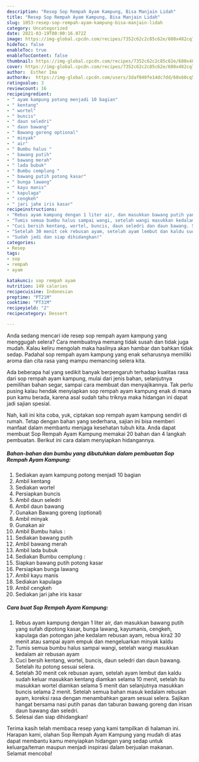 ```yaml
---
description: "Resep Sop Rempah Ayam Kampung, Bisa Manjain Lidah"
title: "Resep Sop Rempah Ayam Kampung, Bisa Manjain Lidah"
slug: 1053-resep-sop-rempah-ayam-kampung-bisa-manjain-lidah
category: Uncategorized
date: 2021-03-19T00:00:16.072Z
image: https://img-global.cpcdn.com/recipes/7352c62c2c85c62e/680x482cq70/sop-rempah-ayam-kampung-foto-resep-utama.jpg
hideToc: false
enableToc: true
enableTocContent: false
thumbnail: https://img-global.cpcdn.com/recipes/7352c62c2c85c62e/680x482cq70/sop-rempah-ayam-kampung-foto-resep-utama.jpg
cover: https://img-global.cpcdn.com/recipes/7352c62c2c85c62e/680x482cq70/sop-rempah-ayam-kampung-foto-resep-utama.jpg
author:  Esther Ima
authorAv:  https://img-global.cpcdn.com/users/3daf040fe14dc7dd/60x60cq50/avatar.jpg
ratingvalue: 3
reviewcount: 16
recipeingredient:
- " ayam kampung potong menjadi 10 bagian"
- " kentang"
- " wortel"
- " buncis"
- " daun seledri"
- " daun bawang"
- " Bawang goreng optional"
- " minyak"
- " air"
- " Bumbu halus "
- " bawang putih"
- " bawang merah"
- " lada bubuk"
- " Bumbu cemplung "
- " bawang putih potong kasar"
- " bunga lawang"
- " kayu manis"
- " kapulaga"
- " cengkeh"
- " jari jahe iris kasar"
recipeinstructions:
- "Rebus ayam kampung dengan 1 liter air, dan masukkan bawang putih yang sufah dipotong kasar, bunga lawang, kayumanis, cengkeh, kapulaga dan potongan jahe kedalam rebusan ayam, rebua kira2 30 menit atau sampai ayam empuk dan mengeluarkan minyak kaldu"
- "Tumis semua bumbu halus sampai wangi, setelah wangi masukkan kedalam air rebusan ayam"
- "Cuci bersih kentang, wortel, buncis, daun seledri dan daun bawang. Setelah itu potong sesuai selera."
- "Setelah 30 menit cek rebusan ayam, setelah ayam lembut dan kaldu sudah keluar masukkan kentang diamkan selama 10 menit, setelah itu masukkan wortel diamkan selama 5 menit dan selanjutnya masukkan buncis selama 2 menit. Setelah semua bahan masuk kedalam rebusan ayam, koreksi rasa dengan menambahkan garam sesuai selera. Sajikan hangat bersama nasi putih panas dan taburan bawang goreng dan irisan daun bawang dan seledri."
- "Sudah jadi dan siap dihidangkan!"
categories:
- Resep
tags:
- sop
- rempah
- ayam

katakunci: sop rempah ayam 
nutrition: 149 calories
recipecuisine: Indonesian
preptime: "PT21M"
cooktime: "PT31M"
recipeyield: "2"
recipecategory: Dessert

---
```



Anda sedang mencari ide resep sop rempah ayam kampung yang menggugah selera? Cara membuatnya memang tidak susah dan tidak juga mudah. Kalau keliru mengolah maka hasilnya akan hambar dan bahkan tidak sedap. Padahal sop rempah ayam kampung yang enak seharusnya memiliki aroma dan cita rasa yang mampu memancing selera kita.


Ada beberapa hal yang sedikit banyak berpengaruh terhadap kualitas rasa dari sop rempah ayam kampung, mulai dari jenis bahan, selanjutnya pemilihan bahan segar, sampai cara membuat dan menyajikannya. Tak perlu pusing kalau hendak menyiapkan sop rempah ayam kampung enak di mana pun kamu berada, karena asal sudah tahu triknya maka hidangan ini dapat jadi sajian spesial.




Nah, kali ini kita coba, yuk, ciptakan sop rempah ayam kampung sendiri di rumah. Tetap dengan bahan yang sederhana, sajian ini bisa memberi manfaat dalam membantu menjaga kesehatan tubuh kita. Anda dapat membuat Sop Rempah Ayam Kampung memakai 20 bahan dan 4 langkah pembuatan. Berikut ini cara dalam menyiapkan hidangannya.

<!--inarticleads1-->

##### Bahan-bahan dan bumbu yang dibutuhkan dalam pembuatan Sop Rempah Ayam Kampung:

1. Sediakan  ayam kampung potong menjadi 10 bagian
1. Ambil  kentang
1. Sediakan  wortel
1. Persiapkan  buncis
1. Ambil  daun seledri
1. Ambil  daun bawang
1. Gunakan  Bawang goreng (optional)
1. Ambil  minyak
1. Gunakan  air
1. Ambil  Bumbu halus :
1. Sediakan  bawang putih
1. Ambil  bawang merah
1. Ambil  lada bubuk
1. Sediakan  Bumbu cemplung :
1. Siapkan  bawang putih potong kasar
1. Persiapkan  bunga lawang
1. Ambil  kayu manis
1. Sediakan  kapulaga
1. Ambil  cengkeh
1. Sediakan  jari jahe iris kasar




<!--inarticleads2-->

##### Cara buat Sop Rempah Ayam Kampung:

1. Rebus ayam kampung dengan 1 liter air, dan masukkan bawang putih yang sufah dipotong kasar, bunga lawang, kayumanis, cengkeh, kapulaga dan potongan jahe kedalam rebusan ayam, rebua kira2 30 menit atau sampai ayam empuk dan mengeluarkan minyak kaldu
1. Tumis semua bumbu halus sampai wangi, setelah wangi masukkan kedalam air rebusan ayam
1. Cuci bersih kentang, wortel, buncis, daun seledri dan daun bawang. Setelah itu potong sesuai selera.
1. Setelah 30 menit cek rebusan ayam, setelah ayam lembut dan kaldu sudah keluar masukkan kentang diamkan selama 10 menit, setelah itu masukkan wortel diamkan selama 5 menit dan selanjutnya masukkan buncis selama 2 menit. Setelah semua bahan masuk kedalam rebusan ayam, koreksi rasa dengan menambahkan garam sesuai selera. Sajikan hangat bersama nasi putih panas dan taburan bawang goreng dan irisan daun bawang dan seledri.
1. Selesai dan siap dihidangkan!



Terima kasih telah membaca resep yang kami tampilkan di halaman ini. Harapan kami, olahan Sop Rempah Ayam Kampung yang mudah di atas dapat membantu kamu menyiapkan hidangan yang sedap untuk keluarga/teman maupun menjadi inspirasi dalam berjualan makanan. Selamat mencoba!
